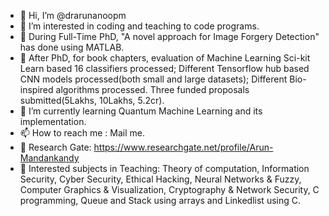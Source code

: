 - 👋 Hi, I’m @drarunanoopm
- 👀 I’m interested in coding and teaching to code programs.
- 💞️ During Full-Time PhD, "A novel approach for Image Forgery Detection" has done using MATLAB.
- 💞️ After PhD, for book chapters, evaluation of Machine Learning Sci-kit Learn based 16 classifiers processed; Different Tensorflow hub based CNN models processed(both small and large datasets); Different Bio-inspired algorithms processed. Three funded proposals submitted(5Lakhs, 10Lakhs, 5.2cr).
- 🌱 I’m currently learning Quantum Machine Learning and its implementation.
- 📫 How to reach me : Mail me.
- 🌱 Research Gate: https://www.researchgate.net/profile/Arun-Mandankandy
- 🌱 Interested subjects in Teaching: Theory of computation, Information Security, Cyber Security, Ethical Hacking, Neural Networks & Fuzzy, Computer Graphics & Visualization, Cryptography & Network Security, C programming, Queue and Stack using arrays and Linkedlist using C.

<!---
drarunanoopm/drarunanoopm is a ✨ special ✨ repository because its `README.md` (this file) appears on your GitHub profile.
You can click the Preview link to take a look at your changes.
--->
